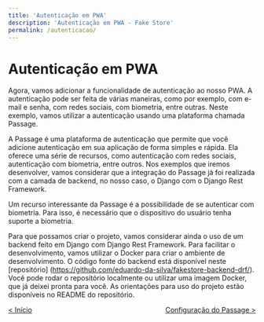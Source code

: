 ```yaml
---
title: 'Autenticação em PWA'
description: 'Autenticação em PWA - Fake Store'
permalink: /autenticacao/
---
```


# Autenticação em PWA

Agora, vamos adicionar a funcionalidade de autenticação ao nosso PWA. A autenticação pode ser feita de várias maneiras, como por exemplo, com e-mail e senha, com redes sociais, com biometria, entre outras. Neste exemplo, vamos utilizar a autenticação usando uma plataforma chamada Passage.

A Passage é uma plataforma de autenticação que permite que você adicione autenticação em sua aplicação de forma simples e rápida. Ela oferece uma série de recursos, como autenticação com redes sociais, autenticação com biometria, entre outros. Nos exemplos que iremos desenvolver, vamos considerar que a integração do Passage já foi realizada com a camada de backend, no nosso caso, o Django com o Django Rest Framework.

Um recurso interessante da Passage é a possibilidade de se autenticar com biometria. Para isso, é necessário que o dispositivo do usuário tenha suporte a biometria.

Para que possamos criar o projeto, vamos considerar ainda o uso de um backend feito em Django com Django Rest Framework. Para facilitar o desenvolvimento, vamos utilizar o Docker para criar o ambiente de desenvolvimento. O código fonte do backend está disponível neste [repositório] (https://github.com/eduardo-da-silva/fakestore-backend-drf/). Você pode rodar o repositório localmente ou utilizar uma imagem Docker, que já deixei pronta para você. As orientações para uso do projeto estão disponíveis no README do repositório.

<span style="display: flex; justify-content: space-between;"><span>[&lt; Início](../ 'Início')</span> <span>[Configuração do Passage &gt;](configuracao-passage.html 'Próximo')</span></span>
